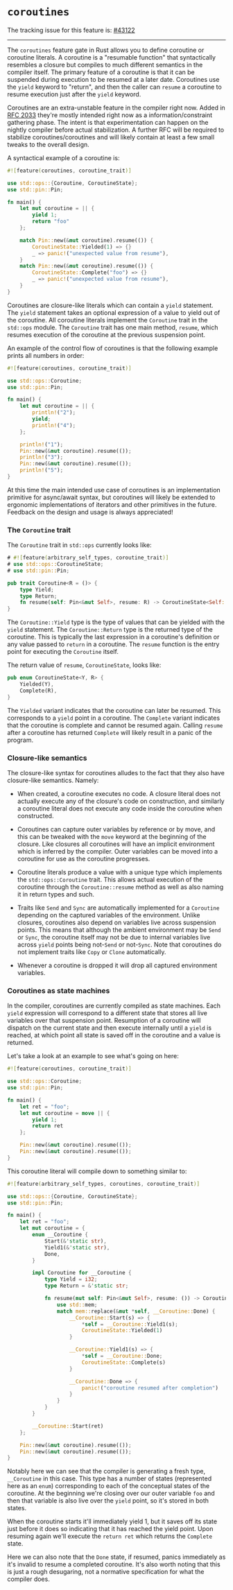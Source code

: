 # `coroutines`

The tracking issue for this feature is: [#43122]

[#43122]: https://github.com/rust-lang/rust/issues/43122

------------------------

The `coroutines` feature gate in Rust allows you to define coroutine or
coroutine literals. A coroutine is a "resumable function" that syntactically
resembles a closure but compiles to much different semantics in the compiler
itself. The primary feature of a coroutine is that it can be suspended during
execution to be resumed at a later date. Coroutines use the `yield` keyword to
"return", and then the caller can `resume` a coroutine to resume execution just
after the `yield` keyword.

Coroutines are an extra-unstable feature in the compiler right now. Added in
[RFC 2033] they're mostly intended right now as a information/constraint
gathering phase. The intent is that experimentation can happen on the nightly
compiler before actual stabilization. A further RFC will be required to
stabilize coroutines/coroutines and will likely contain at least a few small
tweaks to the overall design.

[RFC 2033]: https://github.com/rust-lang/rfcs/pull/2033

A syntactical example of a coroutine is:

```rust
#![feature(coroutines, coroutine_trait)]

use std::ops::{Coroutine, CoroutineState};
use std::pin::Pin;

fn main() {
    let mut coroutine = || {
        yield 1;
        return "foo"
    };

    match Pin::new(&mut coroutine).resume(()) {
        CoroutineState::Yielded(1) => {}
        _ => panic!("unexpected value from resume"),
    }
    match Pin::new(&mut coroutine).resume(()) {
        CoroutineState::Complete("foo") => {}
        _ => panic!("unexpected value from resume"),
    }
}
```

Coroutines are closure-like literals which can contain a `yield` statement. The
`yield` statement takes an optional expression of a value to yield out of the
coroutine. All coroutine literals implement the `Coroutine` trait in the
`std::ops` module. The `Coroutine` trait has one main method, `resume`, which
resumes execution of the coroutine at the previous suspension point.

An example of the control flow of coroutines is that the following example
prints all numbers in order:

```rust
#![feature(coroutines, coroutine_trait)]

use std::ops::Coroutine;
use std::pin::Pin;

fn main() {
    let mut coroutine = || {
        println!("2");
        yield;
        println!("4");
    };

    println!("1");
    Pin::new(&mut coroutine).resume(());
    println!("3");
    Pin::new(&mut coroutine).resume(());
    println!("5");
}
```

At this time the main intended use case of coroutines is an implementation
primitive for async/await syntax, but coroutines will likely be extended to
ergonomic implementations of iterators and other primitives in the future.
Feedback on the design and usage is always appreciated!

### The `Coroutine` trait

The `Coroutine` trait in `std::ops` currently looks like:

```rust
# #![feature(arbitrary_self_types, coroutine_trait)]
# use std::ops::CoroutineState;
# use std::pin::Pin;

pub trait Coroutine<R = ()> {
    type Yield;
    type Return;
    fn resume(self: Pin<&mut Self>, resume: R) -> CoroutineState<Self::Yield, Self::Return>;
}
```

The `Coroutine::Yield` type is the type of values that can be yielded with the
`yield` statement. The `Coroutine::Return` type is the returned type of the
coroutine. This is typically the last expression in a coroutine's definition or
any value passed to `return` in a coroutine. The `resume` function is the entry
point for executing the `Coroutine` itself.

The return value of `resume`, `CoroutineState`, looks like:

```rust
pub enum CoroutineState<Y, R> {
    Yielded(Y),
    Complete(R),
}
```

The `Yielded` variant indicates that the coroutine can later be resumed. This
corresponds to a `yield` point in a coroutine. The `Complete` variant indicates
that the coroutine is complete and cannot be resumed again. Calling `resume`
after a coroutine has returned `Complete` will likely result in a panic of the
program.

### Closure-like semantics

The closure-like syntax for coroutines alludes to the fact that they also have
closure-like semantics. Namely:

* When created, a coroutine executes no code. A closure literal does not
  actually execute any of the closure's code on construction, and similarly a
  coroutine literal does not execute any code inside the coroutine when
  constructed.

* Coroutines can capture outer variables by reference or by move, and this can
  be tweaked with the `move` keyword at the beginning of the closure. Like
  closures all coroutines will have an implicit environment which is inferred by
  the compiler. Outer variables can be moved into a coroutine for use as the
  coroutine progresses.

* Coroutine literals produce a value with a unique type which implements the
  `std::ops::Coroutine` trait. This allows actual execution of the coroutine
  through the `Coroutine::resume` method as well as also naming it in return
  types and such.

* Traits like `Send` and `Sync` are automatically implemented for a `Coroutine`
  depending on the captured variables of the environment. Unlike closures,
  coroutines also depend on variables live across suspension points. This means
  that although the ambient environment may be `Send` or `Sync`, the coroutine
  itself may not be due to internal variables live across `yield` points being
  not-`Send` or not-`Sync`. Note that coroutines do
  not implement traits like `Copy` or `Clone` automatically.

* Whenever a coroutine is dropped it will drop all captured environment
  variables.

### Coroutines as state machines

In the compiler, coroutines are currently compiled as state machines. Each
`yield` expression will correspond to a different state that stores all live
variables over that suspension point. Resumption of a coroutine will dispatch on
the current state and then execute internally until a `yield` is reached, at
which point all state is saved off in the coroutine and a value is returned.

Let's take a look at an example to see what's going on here:

```rust
#![feature(coroutines, coroutine_trait)]

use std::ops::Coroutine;
use std::pin::Pin;

fn main() {
    let ret = "foo";
    let mut coroutine = move || {
        yield 1;
        return ret
    };

    Pin::new(&mut coroutine).resume(());
    Pin::new(&mut coroutine).resume(());
}
```

This coroutine literal will compile down to something similar to:

```rust
#![feature(arbitrary_self_types, coroutines, coroutine_trait)]

use std::ops::{Coroutine, CoroutineState};
use std::pin::Pin;

fn main() {
    let ret = "foo";
    let mut coroutine = {
        enum __Coroutine {
            Start(&'static str),
            Yield1(&'static str),
            Done,
        }

        impl Coroutine for __Coroutine {
            type Yield = i32;
            type Return = &'static str;

            fn resume(mut self: Pin<&mut Self>, resume: ()) -> CoroutineState<i32, &'static str> {
                use std::mem;
                match mem::replace(&mut *self, __Coroutine::Done) {
                    __Coroutine::Start(s) => {
                        *self = __Coroutine::Yield1(s);
                        CoroutineState::Yielded(1)
                    }

                    __Coroutine::Yield1(s) => {
                        *self = __Coroutine::Done;
                        CoroutineState::Complete(s)
                    }

                    __Coroutine::Done => {
                        panic!("coroutine resumed after completion")
                    }
                }
            }
        }

        __Coroutine::Start(ret)
    };

    Pin::new(&mut coroutine).resume(());
    Pin::new(&mut coroutine).resume(());
}
```

Notably here we can see that the compiler is generating a fresh type,
`__Coroutine` in this case. This type has a number of states (represented here
as an `enum`) corresponding to each of the conceptual states of the coroutine.
At the beginning we're closing over our outer variable `foo` and then that
variable is also live over the `yield` point, so it's stored in both states.

When the coroutine starts it'll immediately yield 1, but it saves off its state
just before it does so indicating that it has reached the yield point. Upon
resuming again we'll execute the `return ret` which returns the `Complete`
state.

Here we can also note that the `Done` state, if resumed, panics immediately as
it's invalid to resume a completed coroutine. It's also worth noting that this
is just a rough desugaring, not a normative specification for what the compiler
does.

